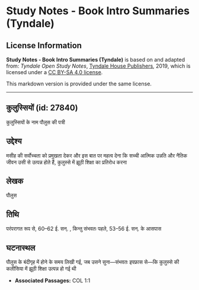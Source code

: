 # Study Notes - Book Intro Summaries (Tyndale)

## License Information

**Study Notes - Book Intro Summaries (Tyndale)** is based on and adapted from: _Tyndale Open Study Notes_, [Tyndale House Publishers](https://tyndaleopenresources.com/), 2019, which is licensed under a [CC BY-SA 4.0 license](https://creativecommons.org/licenses/by-sa/4.0/legalcode.en).

This markdown version is provided under the same license.



--------------------------------

## कुलुस्सियों (id: 27840)

कुलुस्सियों के नाम पौलुस की पत्री

उद्देश्य
--------

मसीह की सर्वोच्चता को प्रमुखता देकर और इस बात पर महत्व देना कि सच्ची आत्मिक उन्नति और नैतिक जीवन उसी से उत्पन्न होते हैं, कुलुस्से में झूठी शिक्षा का प्रतिरोध करना

लेखक
----

पौलुस

तिथि
----

परंपरागत रूप से, 60–62 ई. सन्. , किन्तु संभवतः पहले, 53–56 ई. सन्. के आसपास

घटनास्थल
--------

पौलुस के बंदीगृह में होने के समय लिखी गई, जब उसने सुना—संभवतः इपफ्रास से—कि कुलुस्से की कलीसिया में झूठी शिक्षा उत्पन्न हो गई थी

* **Associated Passages:** COL 1:1

